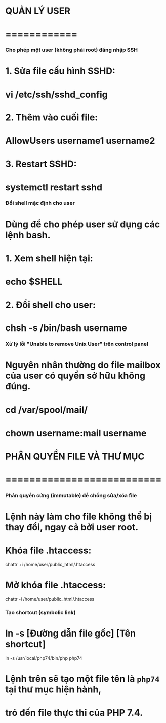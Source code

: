 # QUẢN LÝ USER
# ============

### Cho phép một user (không phải root) đăng nhập SSH
# 1. Sửa file cấu hình SSHD:
#    vi /etc/ssh/sshd_config
# 2. Thêm vào cuối file:
#    AllowUsers username1 username2
# 3. Restart SSHD:
#    systemctl restart sshd

### Đổi shell mặc định cho user
# Dùng để cho phép user sử dụng các lệnh bash.
# 1. Xem shell hiện tại:
#    echo $SHELL
# 2. Đổi shell cho user:
#    chsh -s /bin/bash username

### Xử lý lỗi "Unable to remove Unix User" trên control panel
# Nguyên nhân thường do file mailbox của user có quyền sở hữu không đúng.
# cd /var/spool/mail/
# chown username:mail username

# PHÂN QUYỀN FILE VÀ THƯ MỤC
# ==========================

### Phân quyền cứng (immutable) để chống sửa/xóa file
# Lệnh này làm cho file không thể bị thay đổi, ngay cả bởi user root.
#
# Khóa file .htaccess:
chattr +i /home/user/public_html/.htaccess

# Mở khóa file .htaccess:
chattr -i /home/user/public_html/.htaccess

### Tạo shortcut (symbolic link)
# ln -s [Đường dẫn file gốc] [Tên shortcut]
ln -s /usr/local/php74/bin/php php74
# Lệnh trên sẽ tạo một file tên là `php74` tại thư mục hiện hành,
# trỏ đến file thực thi của PHP 7.4.

